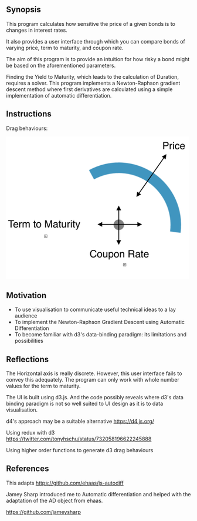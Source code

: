 ## Synopsis

This program calculates how sensitive the price of a given bonds is to changes in interest rates.

It also provides a user interface through which you can compare bonds of varying price, term to maturity, and coupon rate. 

The aim of this program is to provide an intuition for how risky a bond might be based on the aforementioned parameters.

Finding the Yield to Maturity, which leads to the calculation of Duration, requires a solver. This program implements a Newton-Raphson gradient descent method where first derivatives are calculated using a simple implementation of automatic differentiation.

## Instructions

Drag behaviours:

<img src="./drag_behaviours.png" alt="ellipsoid" width="500px"/>

## Motivation

* To use visualisation to communicate useful technical ideas to a lay audience
* To implement the Newton-Raphson Gradient Descent using Automatic Differentiation
* To become familiar with d3's data-binding paradigm: its limitations and possibilities

## Reflections

The Horizontal axis is really discrete. However, this user interface fails to convey this adequately. The program can only work with whole number values for the term to maturity.

The UI is built using d3.js. And the code possibly reveals where d3's data binding paradigm is not so well suited to UI design as it is to data visualisation.

d4's approach may be a suitable alternative <https://d4.js.org/>

Using redux with d3 <https://twitter.com/tonyhschu/status/732058196622245888>

Using higher order functions to generate d3 drag behaviours

## References

This adapts <https://github.com/ehaas/js-autodiff>

Jamey Sharp introduced me to Automatic differentiation and helped with the adaptation of the AD object from ehaas.

<https://github.com/jameysharp>
